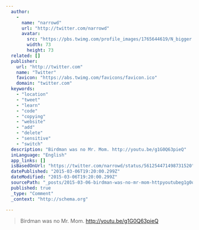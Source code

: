 ```yaml
---
  author: 
    - 
      name: "narrowd"
      url: "http://twitter.com/narrowd"
      avatar: 
        src: "https://pbs.twimg.com/profile_images/1765644619/N_bigger.png"
        width: 73
        height: 73
  related: []
  publisher: 
    url: "http://twitter.com"
    name: "Twitter"
    favicon: "https://abs.twimg.com/favicons/favicon.ico"
    domain: "twitter.com"
  keywords: 
    - "location"
    - "tweet"
    - "learn"
    - "code"
    - "copying"
    - "website"
    - "add"
    - "delete"
    - "sensitive"
    - "switch"
  description: "Birdman was no Mr. Mom. http://youtu.be/g1G0Q63pieQ"
  inLanguage: "English"
  app_links: []
  isBasedOnUrl: "https://twitter.com/narrowd/status/561254471498731520"
  datePublished: "2015-03-06T19:20:00.299Z"
  dateModified: "2015-03-06T19:20:00.299Z"
  sourcePath: "_posts/2015-03-06-birdman-was-no-mr-mom-httpyoutubeg1g0q63pieq.md"
  published: true
  _type: "Comment"
  _context: "http://schema.org"

---
```

> Birdman was no Mr. Mom. http://youtu.be/g1G0Q63pieQ